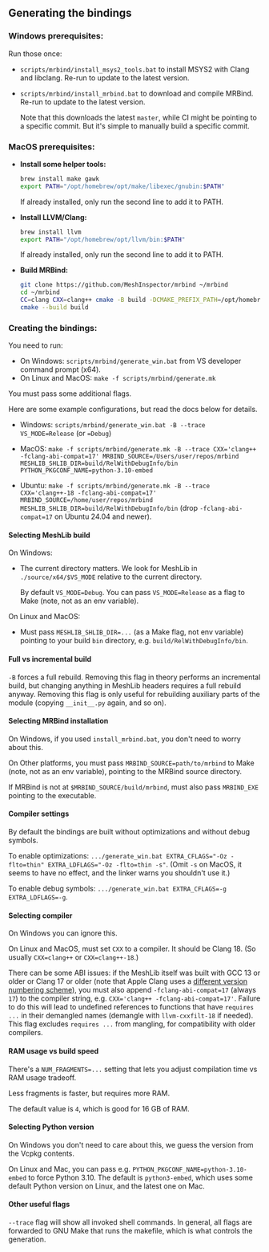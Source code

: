 ## Generating the bindings

### Windows prerequisites:

Run those once:

* `scripts/mrbind/install_msys2_tools.bat` to install MSYS2 with Clang and libclang. Re-run to update to the latest version.

* `scripts/mrbind/install_mrbind.bat` to download and compile MRBind. Re-run to update to the latest version.

  Note that this downloads the latest `master`, while CI might be pointing to a specific commit. But it's simple to manually build a specific commit.

### MacOS prerequisites:

* **Install some helper tools:**
  ```sh
  brew install make gawk
  export PATH="/opt/homebrew/opt/make/libexec/gnubin:$PATH"
  ```
  If already installed, only run the second line to add it to PATH.

* **Install LLVM/Clang:**
  ```sh
  brew install llvm
  export PATH="/opt/homebrew/opt/llvm/bin:$PATH"
  ```
  If already installed, only run the second line to add it to PATH.

* **Build MRBind:**
  ```sh
  git clone https://github.com/MeshInspector/mrbind ~/mrbind
  cd ~/mrbind
  CC=clang CXX=clang++ cmake -B build -DCMAKE_PREFIX_PATH=/opt/homebrew/opt/llvm
  cmake --build build
  ```


### Creating the bindings:

You need to run:
* On Windows: `scripts/mrbind/generate_win.bat` from VS developer command prompt (x64).
* On Linux and MacOS: `make -f scripts/mrbind/generate.mk`

You must pass some additional flags.

Here are some example configurations, but read the docs below for details.

* Windows: `scripts/mrbind/generate_win.bat -B --trace VS_MODE=Release` (or `=Debug`)

* MacOS: `make -f scripts/mrbind/generate.mk -B --trace CXX='clang++ -fclang-abi-compat=17' MRBIND_SOURCE=/Users/user/repos/mrbind MESHLIB_SHLIB_DIR=build/RelWithDebugInfo/bin PYTHON_PKGCONF_NAME=python-3.10-embed`

* Ubuntu: `make -f scripts/mrbind/generate.mk -B --trace CXX='clang++-18 -fclang-abi-compat=17' MRBIND_SOURCE=/home/user/repos/mrbind MESHLIB_SHLIB_DIR=build/RelWithDebugInfo/bin` (drop `-fclang-abi-compat=17` on Ubuntu 24.04 and newer).

#### Selecting MeshLib build

On Windows:

* The current directory matters. We look for MeshLib in `./source/x64/$VS_MODE` relative to the current directory.

  By default `VS_MODE=Debug`. You can pass `VS_MODE=Release` as a flag to Make (note, not as an env variable).

On Linux and MacOS:

* Must pass `MESHLIB_SHLIB_DIR=...` (as a Make flag, not env variable) pointing to your build `bin` directory, e.g. `build/RelWithDebugInfo/bin`.

#### Full vs incremental build

`-B` forces a full rebuild. Removing this flag in theory performs an incremental build, but changing anything in MeshLib headers requires a full rebuild anyway. Removing this flag is only useful for rebuilding auxiliary parts of the module (copying `__init__.py` again, and so on).

#### Selecting MRBind installation

On Windows, if you used `install_mrbind.bat`, you don't need to worry about this.

On Other platforms, you must pass `MRBIND_SOURCE=path/to/mrbind` to Make (note, not as an env variable), pointing to the MRBind source directory.

If MRBind is not at `$MRBIND_SOURCE/build/mrbind`, must also pass `MRBIND_EXE` pointing to the executable.

#### Compiler settings

By default the bindings are built without optimizations and without debug symbols.

To enable optimizations: `.../generate_win.bat EXTRA_CFLAGS="-Oz -flto=thin" EXTRA_LDFLAGS="-Oz -flto=thin -s"`. (Omit `-s` on MacOS, it seems to have no effect, and the linker warns you shouldn't use it.)

To enable debug symbols: `.../generate_win.bat EXTRA_CFLAGS=-g EXTRA_LDFLAGS=-g`.

#### Selecting compiler

On Windows you can ignore this.

On Linux and MacOS, must set `CXX` to a compiler. It should be Clang 18. (So usually `CXX=clang++` or `CXX=clang++-18`.)

There can be some ABI issues: if the MeshLib itself was built with GCC 13 or older or Clang 17 or older (note that Apple Clang uses a [different version numbering scheme](https://en.wikipedia.org/wiki/Xcode#Xcode_15.0_-_(since_visionOS_support)_2)), you must also append `-fclang-abi-compat=17` (always `17`) to the compiler string, e.g. `CXX='clang++ -fclang-abi-compat=17'`. Failure to do this will lead to undefined references to functions that have `requires ...` in their demangled names (demangle with `llvm-cxxfilt-18` if needed). This flag excludes `requires ...` from mangling, for compatibility with older compilers.

#### RAM usage vs build speed

There's a `NUM_FRAGMENTS=...` setting that lets you adjust compilation time vs RAM usage tradeoff.

Less fragments is faster, but requires more RAM.

The default value is `4`, which is good for 16 GB of RAM.

#### Selecting Python version

On Windows you don't need to care about this, we guess the version from the Vcpkg contents.

On Linux and Mac, you can pass e.g. `PYTHON_PKGCONF_NAME=python-3.10-embed` to force Python 3.10. The default is `python3-embed`, which uses some default Python version on Linux, and the latest one on Mac.

#### Other useful flags

`--trace` flag will show all invoked shell commands. In general, all flags are forwarded to GNU Make that runs the makefile, which is what controls the generation.
